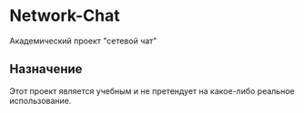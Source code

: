 # Network-Chat
Академический проект "сетевой чат"

## Назначение
Этот проект является учебным и не претендует на какое-либо реальное использование.

